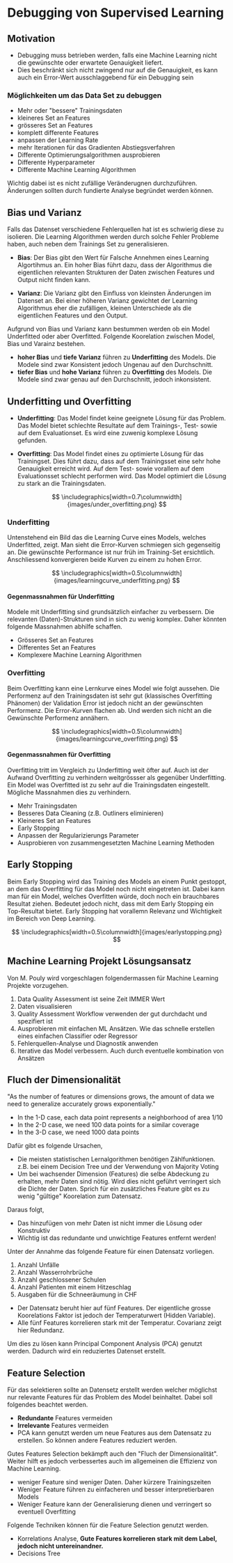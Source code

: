 # Debugging von Supervised Learning

## Motivation

- Debugging muss betrieben werden, falls eine Machine Learning nicht die gewünschte oder erwartete Genauigkeit liefert.
- Dies beschränkt sich nicht zwingend nur auf die Genauigkeit, es kann auch ein Error-Wert ausschlaggebend für ein Debugging sein

### Möglichkeiten um das Data Set zu debuggen

- Mehr oder "bessere" Trainingsdaten
- kleineres Set an Features
- grösseres Set an Features
- komplett differente Features
- anpassen der Learning Rate
- mehr Iterationen für das Gradienten Abstiegsverfahren
- Differente Optimierungsalgorithmen ausprobieren
- Differente Hyperparameter
- Differente Machine Learning Algorithmen

Wichtig dabei ist es nicht zufällige Veränderugnen durchzuführen. Änderungen sollten durch fundierte Analyse begründet werden können.

## Bias und Varianz

Falls das Datenset verschiedene Fehlerquellen hat ist es schwierig diese zu isolieren. Die Learning Algorithmen werden durch solche Fehler Probleme haben, auch neben dem Trainings Set zu generalisieren.

- **Bias**: Der Bias gibt den Wert für Falsche Annehmen eines Learning Algortihmus an. Ein hoher Bias führt dazu, dass der Algorithmus die eigentlichen relevanten Strukturen der Daten zwischen Features und Output nicht finden kann.

- **Varianz**: Die Varianz gibt den Einfluss von kleinsten Änderungen im Datenset an. Bei einer höheren Varianz gewichtet der Learning Algorithmus eher die zufälligen, kleinen Unterschiede als die eigentlichen Features und den Output.

Aufgrund von Bias und Varianz kann bestummen werden ob ein Model Underfitted oder aber Overfitted. Folgende Koorelation zwischen Model, Bias und Varainz bestehen.

- **hoher Bias** und **tiefe Varianz** führen zu **Underfitting** des Models. Die Modele sind zwar Konsistent jedoch Ungenau auf den Durchschnitt.
- **tiefer Bias** und **hohe Varianz** führen zu **Overfitting** des Models. Die Modele sind zwar genau auf den Durchschnitt, jedoch inkonsistent.

## Underfitting und Overfitting

- **Underfitting**: Das Model findet keine geeignete Lösung für das Problem. Das Model bietet schlechte Resultate auf dem Trainings-, Test- sowie auf dem Evaluationset. Es wird eine zuwenig komplexe Lösung gefunden.

- **Overfitting**: Das Model findet eines zu optimierte Lösung für das Trainingset. Dies führt dazu, dass auf dem Trainingsset eine sehr hohe Genauigkeit erreicht wird. Auf dem Test- sowie vorallem auf dem Evaluationsset schlecht performen wird. Das Model optimiert die Lösung zu stark an die Trainingsdaten.

$$ \includegraphics[width=0.7\columnwidth]{images/under_overfitting.png} $$

### Underfitting

Untenstehend ein Bild das die Learning Curve eines Models, welches Underfitted, zeigt. Man sieht die Error-Kurven schmiegen sich gegenseitig an. Die gewünschte Performance ist nur früh im Training-Set ersichtlich. Anschliessend konvergieren beide Kurven zu einem zu hohen Error.

$$ \includegraphics[width=0.5\columnwidth]{images/learningcurve_underfitting.png} $$

#### Gegenmassnahmen für Underfitting

Modele mit Underfitting sind grundsätzlich einfacher zu verbessern. Die relevanten (Daten)-Strukturen sind in sich zu wenig komplex. Daher könnten folgende Massnahmen abhilfe schaffen.

- Grösseres Set an Features
- Differentes Set an Features
- Komplexere Machine Learning Algorithmen

### Overfitting

Beim Overfitting kann eine Lernkurve eines Model wie folgt aussehen. Die Performenz auf den Trainingsdaten ist sehr gut (klassisches Overfitting Phänomen) der Validation Error ist jedoch nicht an der gewünschten Performenz. Die Error-Kurven flachen ab. Und werden sich nicht an die Gewünschte Performenz annähern.

$$ \includegraphics[width=0.5\columnwidth]{images/learningcurve_overfitting.png} $$

#### Gegenmassnahmen für Overfitting

Overfitting tritt im Vergleich zu Underfitting weit öfter auf. Auch ist der Aufwand Overfitting zu verhindern weitgrössser als gegenüber Underfitting. Ein Model was Overfitted ist zu sehr auf die Trainingsdaten eingestellt. Mögliche Massnahmen dies zu verhindern.

- Mehr Trainingsdaten
- Besseres Data Cleaning (z.B. Outliners eliminieren)
- Kleineres Set an Features
- Early Stopping
- Anpassen der Regularizierungs Parameter
- Ausprobieren von zusammengesetzten Machine Learning Methoden

## Early Stopping

Beim Early Stopping wird das Training des Models an einem Punkt gestoppt, an dem das Overfitting für das Model noch nicht eingetreten ist. Dabei kann man für ein Model, welches Overfitten würde, doch noch ein brauchbares Resultat ziehen. Bedeutet jedoch nicht, dass mit dem Early Stopping ein Top-Resultat bietet. Early Stopping hat vorallemn Relevanz und Wichtigkeit im Bereich von Deep Learning.

$$ \includegraphics[width=0.5\columnwidth]{images/earlystopping.png} $$

## Machine Learning Projekt Lösungsansatz

Von M. Pouly wird vorgeschlagen folgendermassen für Machine Learning Projekte vorzugehen.

1. Data Quality Assessment ist seine Zeit IMMER Wert
2. Daten visualisieren
3. Quality Assessment Workflow verwenden der gut durchdacht und spezifiert ist
4. Ausprobieren mit einfachen ML Ansätzen. Wie das schnelle erstellen eines einfachen Classifier oder Regressor
5. Fehlerquellen-Analyse und Diagnostik anwenden
6. Iterative das Model verbessern. Auch durch eventuelle kombination von Ansätzen

## Fluch der Dimensionalität

"As the number of features or dimensions grows, the amount of data we need to generalize accurately grows exponentially."

- In the 1-D case, each data point represents a neighborhood of area 1/10
- In the 2-D case, we need 100 data points for a similar coverage
- In the 3-D case, we need 1000 data points

Dafür gibt es folgende Ursachen,

- Die meisten statistischen Lernalgorithmen benötigen Zählfunktionen. z.B. bei einem Decision Tree und der Verwendung von Majority Voting
- Um bei wachsender Dimension (Features) die selbe Abdeckung zu erhalten, mehr Daten sind nötig. Wird dies nicht geführt verringert sich die Dichte der Daten. Sprich für ein zusätzliches Feature gibt es zu wenig "gültige" Koorelation zum Datensatz.

Daraus folgt,

- Das hinzufügen von mehr Daten ist nicht immer die Lösung oder Konstruktiv
- Wichtig ist das redundante und unwichtige Features entfernt werden!

Unter der Annahme das folgende Feature für einen Datensatz vorliegen.

1. Anzahl Unfälle
2. Anzahl Wasserrohrbrüche
3. Anzahl geschlossener Schulen
4. Anzahl Patienten mit einem Hitzeschlag
5. Ausgaben für die Schneeräumung in CHF

- Der Datensatz beruht hier auf fünf Features. Der eigentliche grosse Koorelations Faktor ist jedoch der Temperaturwert (Hidden Variable).
- Alle fünf Features korrelieren stark mit der Temperatur. Covarianz zeigt hier Redundanz.

Um dies zu lösen kann Principal Component Analysis (PCA) genutzt werden. Dadurch wird ein reduziertes Datenset erstellt.

## Feature Selection

Für das selektieren sollte an Datensetz erstellt werden welcher möglichst nur relevante Features für das Problem des Model beinhaltet. Dabei soll folgendes beachtet werden.

- **Redundante** Features vermeiden
- **Irrelevante** Features vermeiden
- PCA kann genutzt werden um neue Features aus dem Datensatz zu erstellen. So können andere Features reduziert werden.

Gutes Features Selection bekämpft auch den "Fluch der Dimensionalität". Weiter hilft es jedoch verbessertes auch im allgemeinen die Effizienz von Machine Learning.

- weniger Feature sind weniger Daten. Daher kürzere Trainingszeiten
- Weniger Feature führen zu einfacheren und besser interpretierbaren Models
- Weniger Feature kann der Generalisierung dienen und verringert so eventuell Overfitting

Folgende Techniken können für die Feature Selection genutzt werden.

- Korrelations Analyse, **Gute Features korrelieren stark mit dem Label, jedoch nicht untereinandner.**
- Decisions Tree

